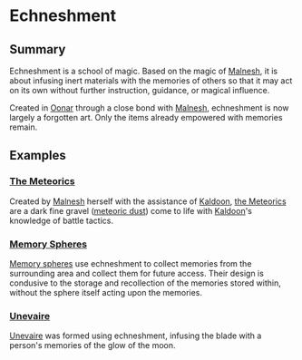 # Echneshment

## Summary

Echneshment is a school of magic. Based on the magic of [Malnesh](../../gods/deities/malnesh.md), it is about infusing inert materials with the memories of others so that it may act on its own without further instruction, guidance, or magical influence.

Created in [Oonar](../../planes/oonar.md) through a close bond with [Malnesh](../../gods/deities/malnesh.md), echneshment is now largely a forgotten art. Only the items already empowered with memories remain.

## Examples

### [The Meteorics](../../lineages/the-meteorics.md)

Created by [Malnesh](../../gods/deities/malnesh.md) herself with the assistance of [Kaldoon](../../gods/deities/kaldoon.md), [the Meteorics](../../lineages/the-meteorics.md) are a dark fine gravel ([meteoric dust](../../items/meteoric/meteoric-dust.md)) come to life with [Kaldoon](../../gods/deities/kaldoon.md)'s knowledge of battle tactics.

### [Memory Spheres](../../items/memory-spheres/memory-sphere.md)

[Memory spheres](../../items/memory-spheres/memory-sphere.md) use echneshment to collect memories from the surrounding area and collect them for future access. Their design is condusive to the storage and recollection of the memories stored within, without the sphere itself acting upon the memories.

### [Unevaire](../../items/weapons/unevaire.md)

[Unevaire](../../items/weapons/unevaire.md) was formed using echneshment, infusing the blade with a person's memories of the glow of the moon.
